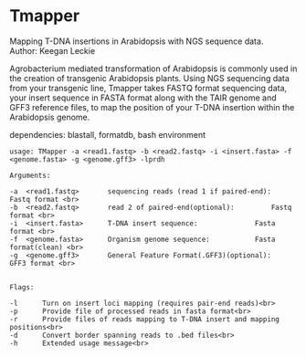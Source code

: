 # Tmapper
Mapping T-DNA insertions in Arabidopsis with NGS sequence data.  
Author: Keegan Leckie


Agrobacterium mediated transformation of Arabidopsis is commonly used in the creation of transgenic Arabidopsis plants. Using NGS sequencing data from your transgenic line, Tmapper takes FASTQ format sequencing data, your insert sequence in FASTA format along with the TAIR genome and GFF3 reference files, to map the position of your T-DNA insertion within the Arabidopsis genome.

dependencies:  blastall, formatdb, bash environment

````
usage: TMapper -a <read1.fastq> -b <read2.fastq> -i <insert.fasta> -f <genome.fasta> -g <genome.gff3> -lprdh

Arguments:

-a	<read1.fastq> 		sequencing reads (read 1 if paired-end):	Fastq format <br>
-b	<read2.fastq> 		read 2 of paired-end(optional):			Fastq format <br>
-i	<insert.fasta> 		T-DNA insert sequence:				Fasta format <br>
-f	<genome.fasta>  	Organism genome sequence:			Fasta format(clean) <br>
-g	<genome.gff3> 		General Feature Format(.GFF3)(optional):	GFF3 format <br>


Flags:

-l 		Turn on insert loci mapping (requires pair-end reads)<br>
-p		Provide file of processed reads in fasta format<br>
-r		Provide files of reads mapping to T-DNA insert and mapping positions<br>
-d		Convert border spanning reads to .bed files<br>
-h		Extended usage message<br>

````